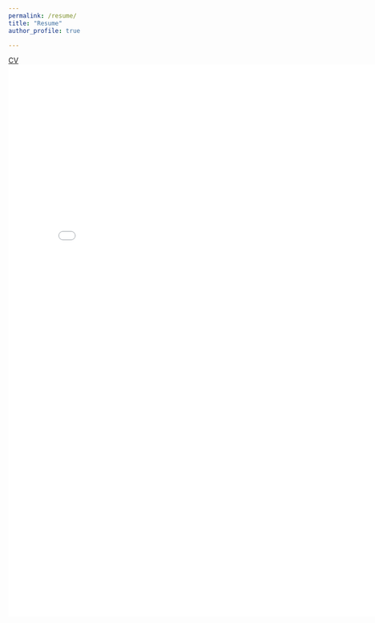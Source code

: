 ```yaml
---
permalink: /resume/
title: "Resume"
author_profile: true

---
```


[CV](https://github.com/abhishek-jana/abhishek-jana.github.io/blob/master/Abhishek_Jana_resume.pdf)
<embed src= "Abhishek_Jana_resume.pdf" width= "800" height= "1100">

